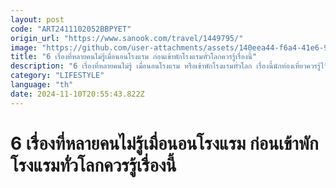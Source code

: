 ```yaml
---
layout: post
code: "ART2411102052BBPYET"
origin_url: "https://www.sanook.com/travel/1449795/"
image: "https://github.com/user-attachments/assets/140eea44-f6a4-41e6-9ba6-f79a87736f18"
title: "6 เรื่องที่หลายคนไม่รู้เมื่อนอนโรงแรม ก่อนเข้าพักโรงแรมทั่วโลกควรรู้เรื่องนี้"
description: "6 เรื่องที่หลายคนไม่รู้ เมื่อนอนโรงแรม หรือเข้าพักโรงแรมทั่วโลก เรื่องนี้นักท่องเที่ยวควรรู้ไว้ก่อนนะ"
category: "LIFESTYLE"
language: "th"
date: 2024-11-10T20:55:43.822Z
---
```


# 6 เรื่องที่หลายคนไม่รู้เมื่อนอนโรงแรม ก่อนเข้าพักโรงแรมทั่วโลกควรรู้เรื่องนี้